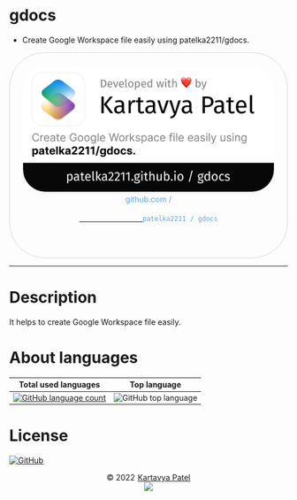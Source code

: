 # gdocs

-   Create Google Workspace file easily using patelka2211/gdocs.

<div style="width: 100%;text-align: center;">
    <div title="patelka2211/gdocs on GitHub" style="display: flex;flex-direction: column;align-items: center;justify-content: space-around; max-width: 100vw; margin: auto; padding: 0.6vh;border: 1px solid #b9bbbe99; border-radius: 1.6vh;">
        <!-- <img src="https://opengraph.githubassets.com/1fjljefe/patelka2211/gdocs" alt="" style="width: 100%;height: 100%;border-radius: 1vh;"> -->
        <img src="./assets/opengraph.png" alt="" style="width: 100%;height: 100%;border-radius: 1vh;">
        <div style="margin: 5px auto;color: #58a6ff;">
            github.com /
            <code>
            <a href="https://github.com/patelka2211/gdocs" title="patelka2211/gdocs on GitHub" target="blank_" style="cursor: pointer;">
                <a href="https://github.com/patelka2211" title="patelka2211 on GitHub" style="text-decoration: none;color: #58a6ff;" target="blank_">patelka2211</a> / <a href="https://github.com/patelka2211/gdocs" title="patelka2211/gdocs on GitHub" style="text-decoration: none;color: #58a6ff;" target="blank_">gdocs</a>
            </a>
        </code>
        </div>
    </div>
</div>

---

# Description

It helps to create Google Workspace file easily.

# About languages

|                                                                 Total used languages                                                                  |                                     Top language                                      |
| :---------------------------------------------------------------------------------------------------------------------------------------------------: | :-----------------------------------------------------------------------------------: |
| [![GitHub language count](https://img.shields.io/github/languages/count/patelka2211/gdocs)](https://api.github.com/repos/patelka2211/gdocs/languages) | ![GitHub top language](https://img.shields.io/github/languages/top/patelka2211/gdocs) |

# License

[![GitHub](https://img.shields.io/github/license/patelka2211/gdocs?color=%2359c7fa)](./LICENSE)

<div style="display: flex; flex-direction: column; align-items: center;">
<div style="display: flex; align-items: center;">
&copy; 2022
<a href="https://github.com/patelka2211" title="Kartavya Patel" style="margin-left: 5px;">Kartavya Patel</a>
</div>
<a href="https://github.com/patelka2211" title="Kartavya Patel"><img src="https://avatars.githubusercontent.com/u/82671701" width="60px"/></a>
</div>
